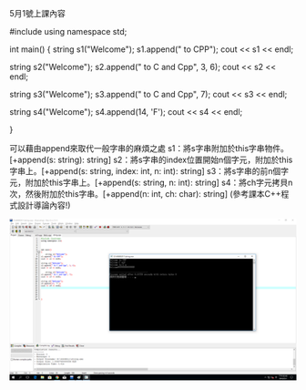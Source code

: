 5月1號上課內容 

#include <iostream>
using namespace std;



int main()
{
	string s1("Welcome");
s1.append(" to CPP"); 
cout << s1 << endl; 

string s2("Welcome");
s2.append(" to C and Cpp", 3, 6); 
cout << s2 << endl;
	
string s3("Welcome");
s3.append(" to C and Cpp", 7); 
cout << s3 << endl; 

string s4("Welcome"); 
s4.append(14, 'F'); 
cout << s4 << endl; 
	
	
	
	
	
}

可以藉由append來取代一般字串的麻煩之處
s1：將s字串附加於this字串物件。[+append(s: string): string]
s2：將s字串的index位置開始n個字元，附加於this字串上。[+append(s: string, index: int, n: int): string]
s3：將s字串的前n個字元，附加於this字串上。[+append(s: string, n: int): string]
s4：將ch字元拷貝n次，然後附加於this字串。[+append(n: int, ch: char): string]
(參考課本C++程式設計導論內容!)


![image](/PIC/string.png "image")
